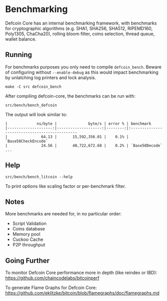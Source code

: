 Benchmarking
============

Defcoin Core has an internal benchmarking framework, with benchmarks
for cryptographic algorithms (e.g. SHA1, SHA256, SHA512, RIPEMD160, Poly1305, ChaCha20), rolling bloom filter, coins selection,
thread queue, wallet balance.

Running
---------------------

For benchmarks purposes you only need to compile `defcoin_bench`. Beware of configuring without `--enable-debug` as this would impact
benchmarking by unlatching log printers and lock analysis.

    make -C src defcoin_bench

After compiling defcoin-core, the benchmarks can be run with:

    src/bench/bench_defcoin

The output will look similar to:
```
|             ns/byte |              byte/s | error % | benchmark
|--------------------:|--------------------:|--------:|:----------------------------------------------
|               64.13 |       15,592,356.01 |    0.1% | `Base58CheckEncode`
|               24.56 |       40,722,672.68 |    0.2% | `Base58Decode`
...
```

Help
---------------------

    src/bench/bench_litcoin --help

To print options like scaling factor or per-benchmark filter.

Notes
---------------------
More benchmarks are needed for, in no particular order:
- Script Validation
- Coins database
- Memory pool
- Cuckoo Cache
- P2P throughput

Going Further
--------------------

To monitor Defcoin Core performance more in depth (like reindex or IBD): https://github.com/chaincodelabs/bitcoinperf

To generate Flame Graphs for Defcoin Core: https://github.com/eklitzke/bitcoin/blob/flamegraphs/doc/flamegraphs.md
